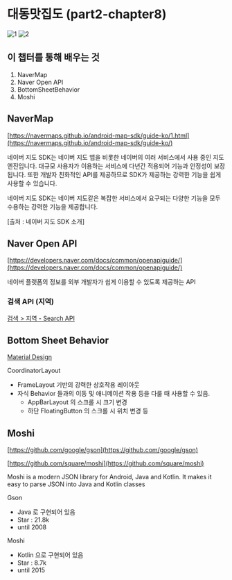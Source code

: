 
# 대동맛집도 (part2-chapter8)

![1](./screenshot/1.png)
![2](./screenshot/2.png)

## 이 챕터를 통해 배우는 것

1. NaverMap
2. Naver Open API
3. BottomSheetBehavior
4. Moshi

## NaverMap

[https://navermaps.github.io/android-map-sdk/guide-ko/1.html](https://navermaps.github.io/android-map-sdk/guide-ko/)

네이버 지도 SDK는 네이버 지도 앱을 비롯한 네이버의 여러 서비스에서 사용 중인 지도 엔진입니다. 대규모 사용자가 이용하는 서비스에 다년간 적용되어 기능과 안정성이 보장됩니다. 또한 개발자 친화적인 API를 제공하므로 SDK가 제공하는 강력한 기능을 쉽게 사용할 수 있습니다.

네이버 지도 SDK는 네이버 지도같은 복잡한 서비스에서 요구되는 다양한 기능을 모두 수용하는 강력한 기능을 제공합니다.

[출처 : 네이버 지도 SDK 소개]

## Naver Open API

[https://developers.naver.com/docs/common/openapiguide/](https://developers.naver.com/docs/common/openapiguide/)

네이버 플랫폼의 정보를 외부 개발자가 쉽게 이용할 수 있도록 제공하는 API

### 검색 API (지역)

[검색 > 지역 - Search API](https://developers.naver.com/docs/serviceapi/search/local/local.md#%EC%A7%80%EC%97%AD)

## Bottom Sheet Behavior

[Material Design](https://m2.material.io/develop/android/components/bottom-sheet-dialog-fragment)

CoordinatorLayout

- FrameLayout 기반의 강력한 상호작용 레이아웃
- 자식 Behavior 들과의 이동 및 애니메이션 작용 등을 다룰 때 사용할 수 있음.
    - AppBarLayout 의 스크롤 시 크기 변경
    - 하단 FloatingButton 의 스크롤 시 위치 변경 등

## Moshi

[https://github.com/google/gson](https://github.com/google/gson)

[https://github.com/square/moshi](https://github.com/square/moshi)

Moshi is a modern JSON library for Android, Java and Kotlin. It makes it easy to parse JSON into Java and Kotlin classes

Gson 

- Java 로 구현되어 있음
- Star : 21.8k
- until 2008

Moshi 

- Kotlin 으로 구현되어 있음
- Star : 8.7k
- until 2015

